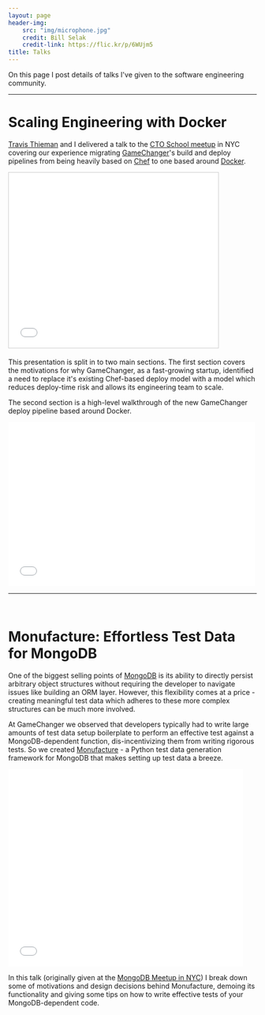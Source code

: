 ```yaml
---
layout: page
header-img:
    src: "img/microphone.jpg"
    credit: Bill Selak
    credit-link: https://flic.kr/p/6WUjm5
title: Talks
---
```


On this page I post details of talks I've given to the software engineering community.

************

# Scaling Engineering with Docker

[Travis Thieman](http://twitter.com/thieman) and I delivered a talk to the [CTO School meetup](http://www.meetup.com/ctoschool) in NYC covering our experience migrating [GameChanger](http://gc.com)'s build and deploy pipelines from being heavily based on [Chef](https://www.chef.io/) to one based around [Docker](https://www.docker.com).

<iframe src="//www.slideshare.net/slideshow/embed_code/44505333" width="425" height="355" frameborder="0" marginwidth="0" marginheight="0" scrolling="no" style="border:1px solid #CCC; border-width:1px; margin-bottom:5px; max-width: 100%;" allowfullscreen> </iframe>

This presentation is split in to two main sections. The first section covers the motivations for why GameChanger, as a fast-growing startup, identified a need to replace it's existing Chef-based deploy model with a model which reduces deploy-time risk and allows its engineering team to scale.

The second section is a high-level walkthrough of the new GameChanger deploy pipeline based around Docker.

<iframe src="//player.vimeo.com/video/119260316" width="500" height="333" frameborder="0" webkitallowfullscreen mozallowfullscreen allowfullscreen></iframe>

******************

<br/>

# Monufacture: Effortless Test Data for MongoDB
One of the biggest selling points of [MongoDB](http://www.mongodb.com) is its ability to directly persist arbitrary object structures without requiring the developer to navigate issues like building an ORM layer. However, this flexibility comes at a price - creating meaningful test data which adheres to these more complex structures can be much more involved.

At GameChanger we observed that developers typically had to write large amounts of test data setup boilerplate to perform an effective test against a MongoDB-dependent function, dis-incentivizing them from writing rigorous tests. So we created [Monufacture](http://github.com/gamechanger/monufacture) - a Python test data generation framework for MongoDB that makes setting up test data a breeze.

<iframe src="//www.slideshare.net/slideshow/embed_code/44712551" width="476" height="400" frameborder="0" marginwidth="0" marginheight="0" scrolling="no"></iframe>

In this talk (originally given at the [MongoDB Meetup in NYC](http://www.meetup.com/New-York-MongoDB-User-Group/events/212225672/)) I break down some of motivations and design decisions behind Monufacture, demoing its functionality and giving some tips on how to write effective tests of your MongoDB-dependent code.

